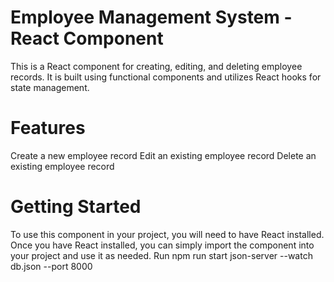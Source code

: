 # Employee Management System - React Component

This is a React component for creating, editing, and deleting employee records. It is built using functional components and utilizes React hooks for state management.

# Features

Create a new employee record
Edit an existing employee record
Delete an existing employee record

# Getting Started

To use this component in your project, you will need to have React installed. Once you have React installed, you can simply import the component into your project and use it as needed.
Run npm run start
json-server --watch db.json --port 8000
